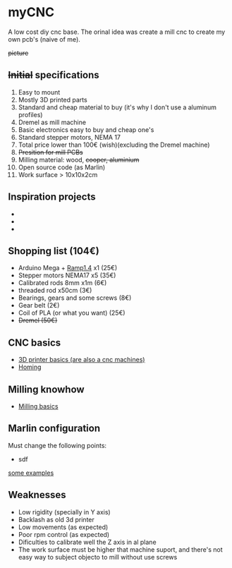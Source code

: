 # myCNC
A low cost diy cnc base. The orinal idea was create a mill cnc to create my own pcb's (naive of me). 

~~picture~~

## ~~Initial~~ specifications
1. Easy to mount
2. Mostly 3D printed parts
3. Standard and cheap material to buy (it's why I don't use a aluminum profiles)
4. Dremel as mill machine
5. Basic electronics easy to buy and cheap one's
6. Standard stepper motors, NEMA 17
7. Total price lower than 100€ (wish)(excluding the Dremel machine)
8. ~~Presition for mill PCBs~~
9. Milling material: wood, ~~cooper, aluminium~~
10. Open source code (as Marlin)
11. Work surface > 10x10x2cm


## Inspiration projects
- 
- 
- 



## Shopping list  (104€)
- Arduino Mega + [Ramp1.4](https://docs.v1engineering.com/electronics/ramps/) x1 (25€)
- Stepper motors NEMA17 x5 (35€)
- Calibrated rods 8mm x1m (6€)
- threaded rod x50cm  (3€)
- Bearings, gears and some screws  (8€)
- Gear belt (2€)
- Coil of PLA (or what you want) (25€)
- ~~Dremel (50€)~~

## CNC basics
- [3D printer basics (are also a cnc machines)](https://all3dp.com/2/3d-printer-axis-the-basics-simply-explained/)
- [Homing](https://all3dp.com/2/g28-g-code-homing/)

## Milling knowhow
- [Milling basics](https://docs.v1engineering.com/tools/milling-basics/)

## Marlin configuration
Must change the following points:
- sdf

[some examples](https://docs.v1engineering.com/electronics/marlin-firmware/)

## Weaknesses
- Low rigidity (specially in Y axis)
- Backlash as old 3d printer
- Low movements (as expected)
- Poor rpm control (as expected)
- Dificulties to calibrate well the Z axis in al plane
- The work surface must be higher that machine suport, and there's not easy way to subject objecto to mill without use screws
